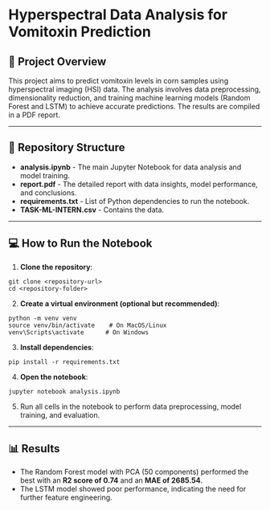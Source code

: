 # Hyperspectral Data Analysis for Vomitoxin Prediction

## 📜 Project Overview
This project aims to predict vomitoxin levels in corn samples using hyperspectral imaging (HSI) data. The analysis involves data preprocessing, dimensionality reduction, and training machine learning models (Random Forest and LSTM) to achieve accurate predictions. The results are compiled in a PDF report.

---

## 📁 Repository Structure
- **analysis.ipynb** - The main Jupyter Notebook for data analysis and model training.
- **report.pdf** - The detailed report with data insights, model performance, and conclusions.
- **requirements.txt** - List of Python dependencies to run the notebook.
- **TASK-ML-INTERN.csv** - Contains the data.

---

## 💻 How to Run the Notebook
1. **Clone the repository**:  
```shell
git clone <repository-url>
cd <repository-folder>
```

2. **Create a virtual environment (optional but recommended)**:  
```shell
python -m venv venv
source venv/bin/activate    # On MacOS/Linux
venv\Scripts\activate      # On Windows
```

3. **Install dependencies**:  
```shell
pip install -r requirements.txt
```

4. **Open the notebook**:  
```shell
jupyter notebook analysis.ipynb
```

5. Run all cells in the notebook to perform data preprocessing, model training, and evaluation.

---

## 📊 Results
- The Random Forest model with PCA (50 components) performed the best with an **R2 score of 0.74** and an **MAE of 2685.54**.
- The LSTM model showed poor performance, indicating the need for further feature engineering.

